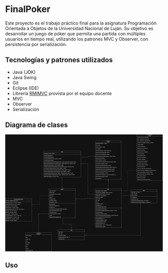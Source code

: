 # FinalPoker

Este proyecto es el trabajo práctico final para la asignatura Programación Orientada a Objetos de la Universidad Nacional de Luján. Su objetivo es desarrollar un juego de póker que permita una partida con múltiples usuarios en tiempo real, utilizando los patrones MVC y Observer, con persistencia por serialización.

## Tecnologías y patrones utilizados

* Java (JDK)
* Java Swing 
* Git
* Eclipse (IDE)
* Librería [RMIMVC](https://github.com/federicoradeljak/libreria-rmimvc) provista por el equipo docente
* MVC
* Observer
* Serialización

## Diagrama de clases

![Image](Diagrama.jpg)

## Uso

